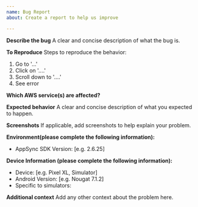 ```yaml
---
name: Bug Report
about: Create a report to help us improve

---
```


**Describe the bug**
A clear and concise description of what the bug is.

**To Reproduce**
Steps to reproduce the behavior:
1. Go to '...'
2. Click on '....'
3. Scroll down to '....'
4. See error

**Which AWS service(s) are affected?**

**Expected behavior**
A clear and concise description of what you expected to happen.

**Screenshots**
If applicable, add screenshots to help explain your problem.

**Environment(please complete the following information):**
 - AppSync SDK Version: [e.g. 2.6.25]

**Device Information (please complete the following information):**
 - Device: [e.g. Pixel XL, Simulator]
 - Android Version: [e.g. Nougat 7.1.2]
 - Specific to simulators:

**Additional context**
Add any other context about the problem here.
